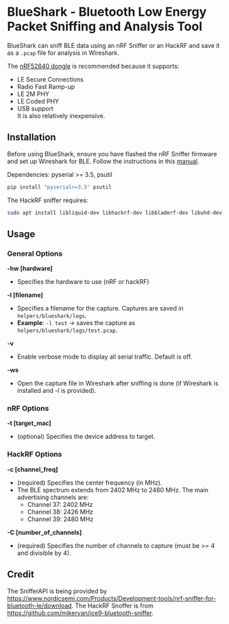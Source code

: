 # BlueShark - Bluetooth Low Energy Packet Sniffing and Analysis Tool

BlueShark can sniff BLE data using an nRF Sniffer or an HackRF and save it as a `.pcap` file for analysis in Wireshark.

The [nRF52840 dongle](https://www.nordicsemi.com/Products/Development-hardware/nRF52840-Dongle) is recommended because it supports:
- LE Secure Connections
- Radio Fast Ramp-up
- LE 2M PHY
- LE Coded PHY
- USB support  
It is also relatively inexpensive.

## Installation

Before using BlueShark, ensure you have flashed the nRF Sniffer firmware and set up Wireshark for BLE. Follow the instructions in this [manual](https://infocenter.nordicsemi.com/index.jsp?topic=%2Fug_sniffer_ble%2FUG%2Fsniffer_ble%2Finstalling_sniffer.html&cp=11_5_2).

Dependencies: pyserial >= 3.5, psutil
```bash
pip install "pyserial>=3.5" psutil
```

The HackRF sniffer requires:
```bash
sudo apt install libliquid-dev libhackrf-dev libbladerf-dev libuhd-dev libfftw3-dev
```

## Usage

### General Options

**-hw [hardware]**
  - Specifies the hardware to use (nRF or hackRF)

**-l [filename]**
  - Specifies a filename for the capture. Captures are saved in `helpers/blueshark/logs`.
  - **Example**: `-l test` → saves the capture as `helpers/blueshark/logs/test.pcap`.

**-v**
  - Enable verbose mode to display all serial traffic. Default is off.

**-ws**
  - Open the capture file in Wireshark after sniffing is done (if Wireshark is installed and -l is provided).

### nRF Options

**-t [target_mac]**
  - (optional) Specifies the device address to target.

### HackRF Options

**-c [channel_freq]**
  - (required) Specifies the center frequency (in MHz).
  - The BLE spectrum extends from 2402 MHz to 2480 MHz. The main advertising channels are:
    - Channel 37: 2402 MHz
    - Channel 38: 2426 MHz
    - Channel 39: 2480 MHz

**-C [number_of_channels]**
  - (required) Specifies the number of channels to capture (must be >= 4 and divisible by 4).


## Credit

The SnifferAPI is being provided by <https://www.nordicsemi.com/Products/Development-tools/nrf-sniffer-for-bluetooth-le/download>.
The HackRF Snoffer is from <https://github.com/mikeryan/ice9-bluetooth-sniffer>.
